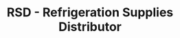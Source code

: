 ---
title: "RSD - Refrigeration Supplies Distributor"
url: /kirkland/rsd-refrigeration-supplies-distributor/
shop: hardware
---